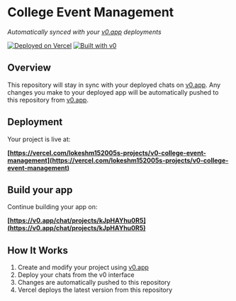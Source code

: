 # College Event Management

*Automatically synced with your [v0.app](https://v0.app) deployments*

[![Deployed on Vercel](https://img.shields.io/badge/Deployed%20on-Vercel-black?style=for-the-badge&logo=vercel)](https://vercel.com/lokeshm152005s-projects/v0-college-event-management)
[![Built with v0](https://img.shields.io/badge/Built%20with-v0.app-black?style=for-the-badge)](https://v0.app/chat/projects/kJpHAYhu0R5)

## Overview

This repository will stay in sync with your deployed chats on [v0.app](https://v0.app).
Any changes you make to your deployed app will be automatically pushed to this repository from [v0.app](https://v0.app).

## Deployment

Your project is live at:

**[https://vercel.com/lokeshm152005s-projects/v0-college-event-management](https://vercel.com/lokeshm152005s-projects/v0-college-event-management)**

## Build your app

Continue building your app on:

**[https://v0.app/chat/projects/kJpHAYhu0R5](https://v0.app/chat/projects/kJpHAYhu0R5)**

## How It Works

1. Create and modify your project using [v0.app](https://v0.app)
2. Deploy your chats from the v0 interface
3. Changes are automatically pushed to this repository
4. Vercel deploys the latest version from this repository
